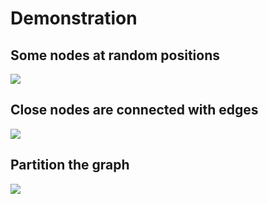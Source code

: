 # Demonstration

## Some nodes at random positions
<img src="https://github.com/sjuejiao/graph-partitioning-misc/blob/master/demo/demo2_e1.png">

## Close nodes are connected with edges
<img src="https://github.com/sjuejiao/graph-partitioning-misc/blob/master/demo/demo2_e2.png">

## Partition the graph
<img src="https://github.com/sjuejiao/graph-partitioning-misc/blob/master/demo/demo2_e3.png">